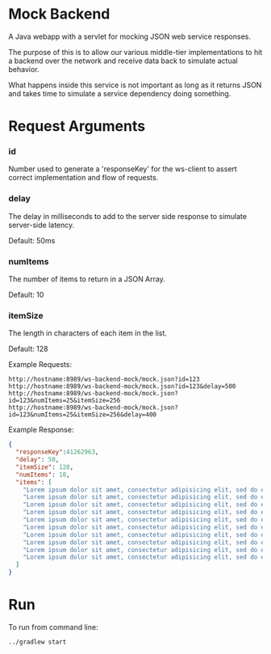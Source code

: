 # Mock Backend

A Java webapp with a servlet for mocking JSON web service responses.

The purpose of this is to allow our various middle-tier implementations to hit a backend over the network and receive data back to simulate actual behavior.

What happens inside this service is not important as long as it returns JSON and takes time to simulate a service dependency doing something.

# Request Arguments

### id

Number used to generate a 'responseKey' for the ws-client to assert correct implementation and flow of requests.

### delay

The delay in milliseconds to add to the server side response to simulate server-side latency.

Default: 50ms

### numItems

The number of items to return in a JSON Array.

Default: 10

### itemSize

The length in characters of each item in the list.

Default: 128


Example Requests:

```
http://hostname:8989/ws-backend-mock/mock.json?id=123
http://hostname:8989/ws-backend-mock/mock.json?id=123&delay=500
http://hostname:8989/ws-backend-mock/mock.json?id=123&numItems=25&itemSize=256
http://hostname:8989/ws-backend-mock/mock.json?id=123&numItems=25&itemSize=256&delay=400
```

Example Response:

```json
{
  "responseKey":41262963,
  "delay": 50,
  "itemSize": 128,
  "numItems": 10,
  "items": [
    "Lorem ipsum dolor sit amet, consectetur adipisicing elit, sed do eiusmod tempor incididunt ut labore et dolore magna aliqua. Ut ",
    "Lorem ipsum dolor sit amet, consectetur adipisicing elit, sed do eiusmod tempor incididunt ut labore et dolore magna aliqua. Ut ",
    "Lorem ipsum dolor sit amet, consectetur adipisicing elit, sed do eiusmod tempor incididunt ut labore et dolore magna aliqua. Ut ",
    "Lorem ipsum dolor sit amet, consectetur adipisicing elit, sed do eiusmod tempor incididunt ut labore et dolore magna aliqua. Ut ",
    "Lorem ipsum dolor sit amet, consectetur adipisicing elit, sed do eiusmod tempor incididunt ut labore et dolore magna aliqua. Ut ",
    "Lorem ipsum dolor sit amet, consectetur adipisicing elit, sed do eiusmod tempor incididunt ut labore et dolore magna aliqua. Ut ",
    "Lorem ipsum dolor sit amet, consectetur adipisicing elit, sed do eiusmod tempor incididunt ut labore et dolore magna aliqua. Ut ",
    "Lorem ipsum dolor sit amet, consectetur adipisicing elit, sed do eiusmod tempor incididunt ut labore et dolore magna aliqua. Ut ",
    "Lorem ipsum dolor sit amet, consectetur adipisicing elit, sed do eiusmod tempor incididunt ut labore et dolore magna aliqua. Ut ",
    "Lorem ipsum dolor sit amet, consectetur adipisicing elit, sed do eiusmod tempor incididunt ut labore et dolore magna aliqua. Ut "
  ]
}
```

# Run

To run from command line:

```
../gradlew start
```
